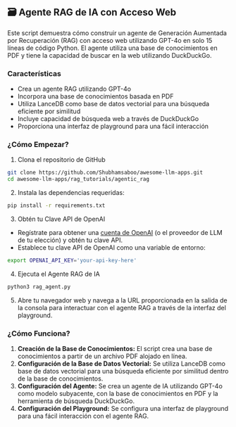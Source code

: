 ## 🗃️ Agente RAG de IA con Acceso Web
Este script demuestra cómo construir un agente de Generación Aumentada por Recuperación (RAG) con acceso web utilizando GPT-4o en solo 15 líneas de código Python. El agente utiliza una base de conocimientos en PDF y tiene la capacidad de buscar en la web utilizando DuckDuckGo.

### Características

- Crea un agente RAG utilizando GPT-4o
- Incorpora una base de conocimientos basada en PDF
- Utiliza LanceDB como base de datos vectorial para una búsqueda eficiente por similitud
- Incluye capacidad de búsqueda web a través de DuckDuckGo
- Proporciona una interfaz de playground para una fácil interacción

### ¿Cómo Empezar?

1. Clona el repositorio de GitHub
```bash
git clone https://github.com/Shubhamsaboo/awesome-llm-apps.git
cd awesome-llm-apps/rag_tutorials/agentic_rag
```

2. Instala las dependencias requeridas:

```bash
pip install -r requirements.txt
```

3. Obtén tu Clave API de OpenAI

- Regístrate para obtener una [cuenta de OpenAI](https://platform.openai.com/) (o el proveedor de LLM de tu elección) y obtén tu clave API.
- Establece tu clave API de OpenAI como una variable de entorno:
```bash
export OPENAI_API_KEY='your-api-key-here'
```

4. Ejecuta el Agente RAG de IA
```bash
python3 rag_agent.py
```
5. Abre tu navegador web y navega a la URL proporcionada en la salida de la consola para interactuar con el agente RAG a través de la interfaz del playground.

### ¿Cómo Funciona?

1. **Creación de la Base de Conocimientos:** El script crea una base de conocimientos a partir de un archivo PDF alojado en línea.
2. **Configuración de la Base de Datos Vectorial:** Se utiliza LanceDB como base de datos vectorial para una búsqueda eficiente por similitud dentro de la base de conocimientos.
3. **Configuración del Agente:** Se crea un agente de IA utilizando GPT-4o como modelo subyacente, con la base de conocimientos en PDF y la herramienta de búsqueda DuckDuckGo.
4. **Configuración del Playground:** Se configura una interfaz de playground para una fácil interacción con el agente RAG.

